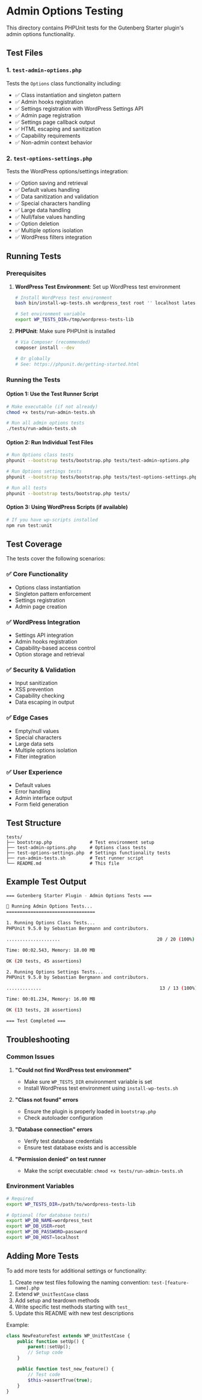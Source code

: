 # Admin Options Testing

This directory contains PHPUnit tests for the Gutenberg Starter plugin's admin options functionality.

## Test Files

### 1. `test-admin-options.php`

Tests the `Options` class functionality including:

-   ✅ Class instantiation and singleton pattern
-   ✅ Admin hooks registration
-   ✅ Settings registration with WordPress Settings API
-   ✅ Admin page registration
-   ✅ Settings page callback output
-   ✅ HTML escaping and sanitization
-   ✅ Capability requirements
-   ✅ Non-admin context behavior

### 2. `test-options-settings.php`

Tests the WordPress options/settings integration:

-   ✅ Option saving and retrieval
-   ✅ Default values handling
-   ✅ Data sanitization and validation
-   ✅ Special characters handling
-   ✅ Large data handling
-   ✅ Null/false values handling
-   ✅ Option deletion
-   ✅ Multiple options isolation
-   ✅ WordPress filters integration

## Running Tests

### Prerequisites

1. **WordPress Test Environment**: Set up WordPress test environment

    ```bash
    # Install WordPress test environment
    bash bin/install-wp-tests.sh wordpress_test root '' localhost latest

    # Set environment variable
    export WP_TESTS_DIR=/tmp/wordpress-tests-lib
    ```

2. **PHPUnit**: Make sure PHPUnit is installed

    ```bash
    # Via Composer (recommended)
    composer install --dev

    # Or globally
    # See: https://phpunit.de/getting-started.html
    ```

### Running the Tests

#### Option 1: Use the Test Runner Script

```bash
# Make executable (if not already)
chmod +x tests/run-admin-tests.sh

# Run all admin options tests
./tests/run-admin-tests.sh
```

#### Option 2: Run Individual Test Files

```bash
# Run Options class tests
phpunit --bootstrap tests/bootstrap.php tests/test-admin-options.php

# Run Options settings tests
phpunit --bootstrap tests/bootstrap.php tests/test-options-settings.php

# Run all tests
phpunit --bootstrap tests/bootstrap.php tests/
```

#### Option 3: Using WordPress Scripts (if available)

```bash
# If you have wp-scripts installed
npm run test:unit
```

## Test Coverage

The tests cover the following scenarios:

### ✅ Core Functionality

-   Options class instantiation
-   Singleton pattern enforcement
-   Settings registration
-   Admin page creation

### ✅ WordPress Integration

-   Settings API integration
-   Admin hooks registration
-   Capability-based access control
-   Option storage and retrieval

### ✅ Security & Validation

-   Input sanitization
-   XSS prevention
-   Capability checking
-   Data escaping in output

### ✅ Edge Cases

-   Empty/null values
-   Special characters
-   Large data sets
-   Multiple options isolation
-   Filter integration

### ✅ User Experience

-   Default values
-   Error handling
-   Admin interface output
-   Form field generation

## Test Structure

```
tests/
├── bootstrap.php              # Test environment setup
├── test-admin-options.php     # Options class tests
├── test-options-settings.php  # Settings functionality tests
├── run-admin-tests.sh         # Test runner script
└── README.md                  # This file
```

## Example Test Output

```bash
=== Gutenberg Starter Plugin - Admin Options Tests ===

🧪 Running Admin Options Tests...
=================================

1. Running Options Class Tests...
PHPUnit 9.5.0 by Sebastian Bergmann and contributors.

....................                                    20 / 20 (100%)

Time: 00:02.543, Memory: 18.00 MB

OK (20 tests, 45 assertions)

2. Running Options Settings Tests...
PHPUnit 9.5.0 by Sebastian Bergmann and contributors.

.............                                            13 / 13 (100%)

Time: 00:01.234, Memory: 16.00 MB

OK (13 tests, 28 assertions)

=== Test Completed ===
```

## Troubleshooting

### Common Issues

1. **"Could not find WordPress test environment"**

    - Make sure `WP_TESTS_DIR` environment variable is set
    - Install WordPress test environment using `install-wp-tests.sh`

2. **"Class not found" errors**

    - Ensure the plugin is properly loaded in `bootstrap.php`
    - Check autoloader configuration

3. **"Database connection" errors**

    - Verify test database credentials
    - Ensure test database exists and is accessible

4. **"Permission denied" on test runner**
    - Make the script executable: `chmod +x tests/run-admin-tests.sh`

### Environment Variables

```bash
# Required
export WP_TESTS_DIR=/path/to/wordpress-tests-lib

# Optional (for database tests)
export WP_DB_NAME=wordpress_test
export WP_DB_USER=root
export WP_DB_PASSWORD=password
export WP_DB_HOST=localhost
```

## Adding More Tests

To add more tests for additional settings or functionality:

1. Create new test files following the naming convention: `test-[feature-name].php`
2. Extend `WP_UnitTestCase` class
3. Add setup and teardown methods
4. Write specific test methods starting with `test_`
5. Update this README with new test descriptions

Example:

```php
class NewFeatureTest extends WP_UnitTestCase {
    public function setUp() {
        parent::setUp();
        // Setup code
    }

    public function test_new_feature() {
        // Test code
        $this->assertTrue(true);
    }
}
```
